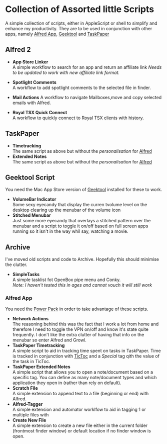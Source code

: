 # Collection of Assorted little Scripts

A simple collection of scripts, either in AppleScript or shell to simplify and enhance my productivity. They are to be used in conjunction with other apps, namely [Alfred App][1], [Geektool][2] and [TaskPaper][3]

## Alfred 2
- **App Store Linker**  
	A simple workflow to search for an app and return an affiliate link
	_Needs to be updated to work with new affiliate link format._

- **Spotlight Comments**  
	A workflow to add spotlight comments to the selected file in finder.
- **Mail Actions**
	A workflow to navigate Mailboxes,move and copy selected emails with Alfred.
- **Royal TSX Quick Connect**  
	A workflow to quickly connect to Royal TSX clients with history.

## TaskPaper
- **Timetracking**  
	The same script as above but without the *personalisation* for [Alfred][1]
- **Extended Notes**  
	The same script as above but without the *personalisation* for [Alfred][1]

## Geektool Script
You need the Mac App Store version of [Geektool][2] installed for these to work.

- **VolumeBar Indicator**  
	Some sexy eyecandy that display the curren tvolume level on the desktop clearing up the menubar of the volume icon
- **Stitched Menubar**  
	Just some more eyecandy that overlays a stitched pattern over the menubar and a script to toggle it on/off based on full screen apps running so it isn't in the way whil say, watching a movie.

## Archive
I've moved old scripts and code to Archive. Hopefully this should minimise the clutter. 

- **SimpleTasks**  
	A simple tasklist fot OpenBox pipe menu and Conky.   
	*Note: I haven't tested this in ages and cannot vouch it will still work*

### Alfred App
You need the [Power Pack][4] in order to take advantage of these scripts.

- **Network Actions**  
	The reasoning behind this was the fact that I work a lot from home and therefore I need to toggle the VPN on/off and know it's state quite frequently. I don't like the extra clutter of having that info on the menubar so enter Alfred and Growl.
- **TaskPaper Timetracking**  
	A simple script to aid in tracking time spent on tasks in TaskPaper. Time is tracked in conjunction with [TicToc][5] and a *Special* tag qith the value of the task in TicToc.
- **TaskPaper Extended Notes**  
	A simple script that allows you to open a note/document based on a specific tag. You can define as many note/document types and which application they open in (rather than rely on default).
- **Scratch File**  
	A simple extension to append text to a file (beginning or end) with Alfred.  
- **Alfred-Tagger**  
    A simple extension and automator worklfow to aid in tagging 1 or multiple files with 
- **Create New File**  
	A simple extension to create a new file either in the current folder (frontmost finder window) or default location if no finder window is open.


[1]:http://www.alfredapp.com
[2]:http://projects.tynsoe.org/en/geektool/
[3]:http://www.hogbaysoftware.com/products/taskpaper/
[4]:http://www.alfredapp.com/powerpack/
[5]:http://overcommitted.com/tictoc/